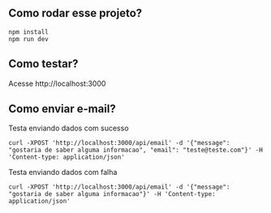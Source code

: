 ## Como rodar esse projeto?

```
npm install
npm run dev
```

## Como testar?

Acesse http://localhost:3000

## Como enviar e-mail?

Testa enviando dados com sucesso
```
curl -XPOST 'http://localhost:3000/api/email' -d '{"message": "gostaria de saber alguma informacao", "email": "teste@teste.com"}' -H 'Content-type: application/json'
```

Testa enviando dados com falha

```
curl -XPOST 'http://localhost:3000/api/email' -d '{"message": "gostaria de saber alguma informacao"}' -H 'Content-type: application/json'
```
